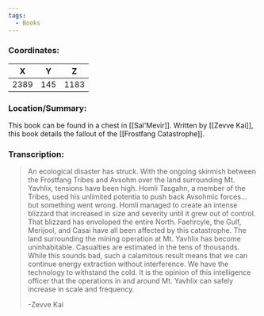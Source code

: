 ```yaml
---
tags:
  - Books
---
```


### Coordinates:
| **X** | **Y**| **Z** |
|:-----:|:----:|:-----:|
|2389  |145   |1183  |

### Location/Summary:
This book can be found in a chest in [[Sal'Mevir]]. Written by [[Zevve Kai]], this book details the fallout of the [[Frostfang Catastrophe]].

### Transcription:
> An ecological disaster has struck. With the ongoing skirmish between the Frostfang Tribes and Avsohm over the land surrounding Mt. Yavhlix, tensions have been high. Homli Tasgahn, a member of the Tribes, used his unlimited potentia to push back Avsohmic forces... but something went wrong. Homli managed to create an intense blizzard that increased in size and severity until it grew out of control. That blizzard has envoloped the entire North. Faehrcyle, the Gulf, Merijool, and Casai have all been affected by this catastrophe. The land surrounding the mining operation at Mt. Yavhlix has become uninhabitable. Casualties are estimated in the tens of thousands. While this sounds bad, such a calamitous result means that we can continue energy extraction without interference. We have the technology to withstand the cold. It is the opinion of this intelligence officer that the operations in and around Mt. Yavhlix can safely increase in scale and frequency.
>
> -Zevve Kai
